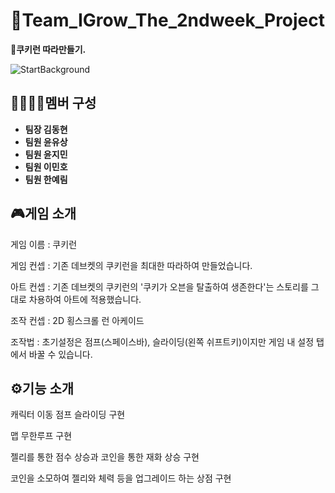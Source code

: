 > 

<h1> 👾Team_IGrow_The_2ndweek_Project </h1>



**🍪쿠키런 따라만들기.**


![StartBackground](https://github.com/user-attachments/assets/d6a6035b-37bc-4d80-b139-bee7688e2468)



## 👨‍👨‍👧‍👦멤버 구성

 - **팀장 김동현**
 - **팀원 윤유상**
 - **팀원 윤지민**
 - **팀원 이민호**
 - **팀원 한예림**


## 🎮게임 소개

게임 이름 : 쿠키런

게임 컨셉 : 기존 데브켓의 쿠키런을 최대한 따라하여 만들었습니다.

아트 컨셉 : 기존 데브켓의 쿠키런의 '쿠키가 오븐을 탈출하여 생존한다'는 스토리를 그대로 차용하여 아트에 적용했습니다.

조작 컨셉 : 2D 횡스크롤 런 아케이드

조작법 : 초기설정은 점프(스페이스바), 슬라이딩(왼쪽 쉬프트키)이지만 게임 내 설정 탭에서 바꿀 수 있습니다.

## ⚙기능 소개

캐릭터 이동 점프 슬라이딩 구현

맵 무한루프 구현

젤리를 통한 점수 상승과 코인을 통한 재화 상승 구현

코인을 소모하여 젤리와 체력 등을 업그레이드 하는 상점 구현
